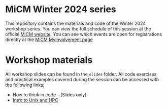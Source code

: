 # MiCM Winter 2024 series
This repository contains the materials and code of the Winter 2024 workshop series. You can view the full schedule of this session at the official [MiCM website](https://www.mcgill.ca/micm/training/workshops-series/2024-winter-series). You can see which events are open for registrations directly at the [MiCM MyInvolvement page](https://involvement.mcgill.ca/organization/micm)

# Workshop materials

All workshop slides can be found in the `slides` folder. All code exercises and practical examples covered during the session can be accessed with the following links:

* How to think in code - (Slides only)   
* [Intro to Unix and HPC](https://github.com/McGill-MiCM/micm_unixbasics)




